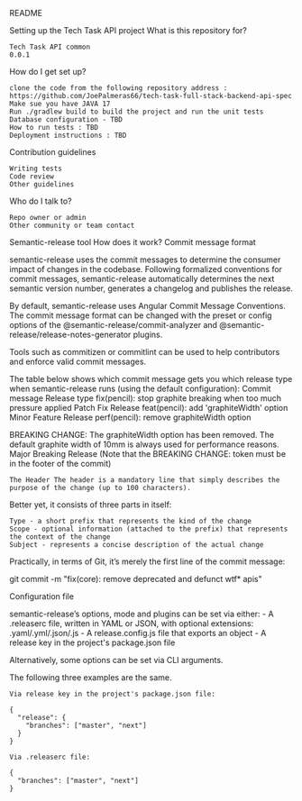 README

Setting up the Tech Task API project
What is this repository for?

    Tech Task API common
    0.0.1

How do I get set up?

    clone the code from the following repository address : https://github.com/JoePalmeras66/tech-task-full-stack-backend-api-spec
    Make sue you have JAVA 17
    Run ./gradlew build to build the project and run the unit tests
    Database configuration - TBD
    How to run tests : TBD
    Deployment instructions : TBD

Contribution guidelines

    Writing tests
    Code review
    Other guidelines

Who do I talk to?

    Repo owner or admin
    Other community or team contact

Semantic-release tool
How does it work?
Commit message format

semantic-release uses the commit messages to determine the consumer impact of changes in the codebase. Following formalized conventions for commit messages, semantic-release automatically determines the next semantic version number, generates a changelog and publishes the release.

By default, semantic-release uses Angular Commit Message Conventions. The commit message format can be changed with the preset or config options of the @semantic-release/commit-analyzer and @semantic-release/release-notes-generator plugins.

Tools such as commitizen or commitlint can be used to help contributors and enforce valid commit messages.

The table below shows which commit message gets you which release type when semantic-release runs (using the default configuration):
Commit message 	Release type
fix(pencil): stop graphite breaking when too much pressure applied 	Patch Fix Release
feat(pencil): add 'graphiteWidth' option 	Minor Feature Release
perf(pencil): remove graphiteWidth option

BREAKING CHANGE: The graphiteWidth option has been removed.
The default graphite width of 10mm is always used for performance reasons. 	Major Breaking Release
(Note that the BREAKING CHANGE: token must be in the footer of the commit)

    The Header The header is a mandatory line that simply describes the purpose of the change (up to 100 characters).

Better yet, it consists of three parts in itself:

    Type - a short prefix that represents the kind of the change
    Scope - optional information (attached to the prefix) that represents the context of the change
    Subject - represents a concise description of the actual change

Practically, in terms of Git, it’s merely the first line of the commit message:

git commit -m "fix(core): remove deprecated and defunct wtf* apis"

Configuration file

semantic-release’s options, mode and plugins can be set via either: - A .releaserc file, written in YAML or JSON, with optional extensions: .yaml/.yml/.json/.js - A release.config.js file that exports an object - A release key in the project's package.json file

Alternatively, some options can be set via CLI arguments.

The following three examples are the same.

    Via release key in the project's package.json file:

    {
      "release": {
        "branches": ["master", "next"]
      }
    }

    Via .releaserc file:

    {
      "branches": ["master", "next"]
    }

